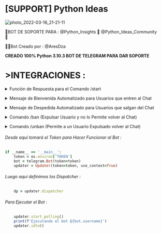 # [SUPPORT] Python Ideas
![photo_2022-03-16_21-21-11](https://user-images.githubusercontent.com/101855063/159123528-b4a91112-03c7-4dca-9573-60a91dcff332.jpg)



🤖BOT DE SOPORTE PARA :
@Python_Insights 🐍
@Python_Ideas_Community 💬

👨‍💻Bot Creado por : @AresDza

**CREADO 100% Python 3.10.3
BOT DE TELEGRAM PARA DAR SOPORTE**

# >INTEGRACIONES :
<details><summary>Función de Respuesta para el Comando /start</summary>
<p>
```  
Al mandar /start se ejecuta la Función start_handler que te mandará un mensaje con unos botones que llevarán a el canal @Python_Insights 🐍 y al Chat @Python_Ideas_Community 💬.
```
</details></p>
<details><summary>Mensaje de Bienvenida Automatizado para Usuarios que entren al Chat</summary>
<p>
```  
Este comando estará filtrando por nuevos miembros, y al unirse alguien se ejecutaría la función welcomemsg.
```  
</details> </p>
<details><summary>Mensaje de Despedida Automatizado para Usuarios que salgan del Chat</summary>
<p>
```  
Este comando estará filtrando por miembros que salgan o sean expulsados, y al salir alguien se ejecutaría la función goodbyemsg.
```  
</details> </p>
<details><summary>Comando /ban (Expulsar Usuario y no lo Permite volver al Chat)</summary>
<p>
```  
Al ejecutar el comando /ban haciendole reply a un mensaje tomará el ID y el CHAT de ese Usuario, y luego lo Expulsará del Chat evitando que pueda volver a entrar a no ser que sea desbaneado.
```  
</details> </p>
<details><summary>Comando /unban (Permite a un Usuario Expulsado volver al Chat)</summary>
<p>
```  
Al ejecutar el comando /unban haciendole reply a un mensaje tomará el ID y el CHAT de ese Usuario, y luego le permitirá entrar denuevo al Chat, anulando su baneo.
```  
</details> </p>

  
###### Desde aquí tomará el Token para Hacer Funcionar al Bot :
```ruby
if __name__ == '__main__':
    token = os.environ['TOKEN']
    bot = telegram.Bot(token=token)
    updater = Updater(token=token, use_context=True)
```
###### Luego aquí definimos los Dispatcher :
```ruby
    dp = updater.dispatcher
```
###### Para Ejecutar el Bot :
```ruby    
    updater.start_polling()
    print(f'Ejecutando el bot @{bot.username}')
    updater.idle()
```
